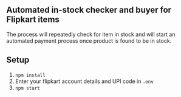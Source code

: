 ## Automated in-stock checker and buyer for Flipkart items

The process will repeatedly check for item in stock and will start an automated payment process once product is found to be in stock.

## Setup
1. ``npm install``
2. Enter your flipkart account details and UPI code in ``.env``
3. ``npm start``